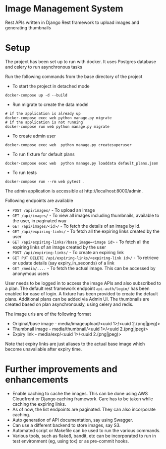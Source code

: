 # Image Management System
Rest APIs written in Django Rest framework to upload images and generating thumbnails

# Setup
The project has been set up to run with docker. It uses Postgres database and celery to run asynchronous tasks

Run the following commands from the base directory of the project

 - To start the project in detached mode

```commandline
docker-compose up -d --build
```
- Run migrate to create the data model
```
# if the application is already up
docker-compose exec web python manage.py migrate
# if the application is not running
docker-compose run web python manage.py migrate

```
- To create admin user
```commandline
docker-compose exec web  python manage.py createsuperuser 
```
- To run fixture for default plans
```commandline
docker-compose exec web  python manage.py loaddata default_plans.json
```
- To run tests
```
docker-compose run --rm web pytest .
```
The admin application is accessible at http://localhost:8000/admin. 

Following endpoints are available
* `POST /api/images/` - To upload an image
* `GET /api/images/` - To view all images including thumbnails, available to the user, in paginated way
* `GET /api/images/<id>/` - To fetch the details of an image by id.
* `GET /api/expiring-links/` - To fetch all the expiring links created by the user
* `GET /api/expiring-links/?base_image=<image id>` - To fetch all the expiring links of an image created by the user
* `POST /api/expiring-links/` - To create an expiring link
* `GET PUT DELETE /api/expiring-links/<expiring-link id>/` - To retrieve or update details (say expiry_in_seconds) of  a link
* `GET /media/....` - To fetch the actual image. This can be accessed by anonymous users

User needs to be logged in to access the image APIs and also subscribed to a plan. 
The default rest framework endpoint `api-auth/login/` has been enabled for ease of login.
A fixture has been provided to create the default plans. Additional plans can be added via Admin UI.
The thumbnails are created based on plan asynchronously, using celery and redis.

The image urls are of the following format
- Original/base image - media/imageupload/<uuid 1>/<uuid 2.(png|jpeg)>
- Thumbnail image - media/thumbnail/<uuid 1>/<uuid 2.(png|jpeg)>
- Expiry link - media/exp/<uuid 1>/<uuid 2.(png|jpeg)>

Note that expiry links are just aliases to the actual base image which become unavailable after expiry time.


# Further improvements and enhancements
* Enable caching to cache the images. This can be done using AWS Cloudfront or Django caching framework. Care has to be taken while caching the expiring links.
* As of now, the list endpoints are paginated. They can also incorporate caching.
* Auto generation of API documentation, say using Swagger. 
* Can use a different backend to store images, say S3.
* Automated script or Makefile can be used to run the various commands.
* Various tools, such as flake8, bandit, etc can be incorporated to run in test environment (eg, using tox) or as pre-commit hooks. 
